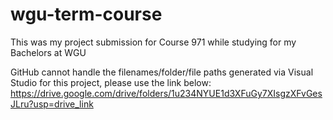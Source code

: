 # wgu-term-course
This was my project submission for Course 971 while studying for my Bachelors at WGU

GitHub cannot handle the filenames/folder/file paths generated via Visual Studio for this project, please use the link below:
https://drive.google.com/drive/folders/1u234NYUE1d3XFuGy7XIsgzXFvGesJLru?usp=drive_link
